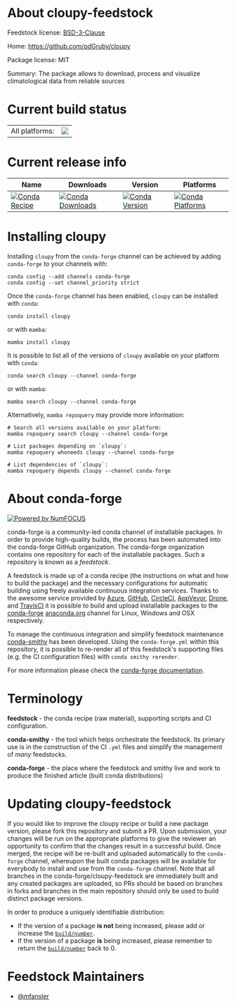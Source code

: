 About cloupy-feedstock
======================

Feedstock license: [BSD-3-Clause](https://github.com/conda-forge/cloupy-feedstock/blob/main/LICENSE.txt)

Home: https://github.com/pdGruby/cloupy

Package license: MIT

Summary: The package allows to download, process and visualize climatological data from reliable sources

Current build status
====================


<table><tr><td>All platforms:</td>
    <td>
      <a href="https://dev.azure.com/conda-forge/feedstock-builds/_build/latest?definitionId=20904&branchName=main">
        <img src="https://dev.azure.com/conda-forge/feedstock-builds/_apis/build/status/cloupy-feedstock?branchName=main">
      </a>
    </td>
  </tr>
</table>

Current release info
====================

| Name | Downloads | Version | Platforms |
| --- | --- | --- | --- |
| [![Conda Recipe](https://img.shields.io/badge/recipe-cloupy-green.svg)](https://anaconda.org/conda-forge/cloupy) | [![Conda Downloads](https://img.shields.io/conda/dn/conda-forge/cloupy.svg)](https://anaconda.org/conda-forge/cloupy) | [![Conda Version](https://img.shields.io/conda/vn/conda-forge/cloupy.svg)](https://anaconda.org/conda-forge/cloupy) | [![Conda Platforms](https://img.shields.io/conda/pn/conda-forge/cloupy.svg)](https://anaconda.org/conda-forge/cloupy) |

Installing cloupy
=================

Installing `cloupy` from the `conda-forge` channel can be achieved by adding `conda-forge` to your channels with:

```
conda config --add channels conda-forge
conda config --set channel_priority strict
```

Once the `conda-forge` channel has been enabled, `cloupy` can be installed with `conda`:

```
conda install cloupy
```

or with `mamba`:

```
mamba install cloupy
```

It is possible to list all of the versions of `cloupy` available on your platform with `conda`:

```
conda search cloupy --channel conda-forge
```

or with `mamba`:

```
mamba search cloupy --channel conda-forge
```

Alternatively, `mamba repoquery` may provide more information:

```
# Search all versions available on your platform:
mamba repoquery search cloupy --channel conda-forge

# List packages depending on `cloupy`:
mamba repoquery whoneeds cloupy --channel conda-forge

# List dependencies of `cloupy`:
mamba repoquery depends cloupy --channel conda-forge
```


About conda-forge
=================

[![Powered by
NumFOCUS](https://img.shields.io/badge/powered%20by-NumFOCUS-orange.svg?style=flat&colorA=E1523D&colorB=007D8A)](https://numfocus.org)

conda-forge is a community-led conda channel of installable packages.
In order to provide high-quality builds, the process has been automated into the
conda-forge GitHub organization. The conda-forge organization contains one repository
for each of the installable packages. Such a repository is known as a *feedstock*.

A feedstock is made up of a conda recipe (the instructions on what and how to build
the package) and the necessary configurations for automatic building using freely
available continuous integration services. Thanks to the awesome service provided by
[Azure](https://azure.microsoft.com/en-us/services/devops/), [GitHub](https://github.com/),
[CircleCI](https://circleci.com/), [AppVeyor](https://www.appveyor.com/),
[Drone](https://cloud.drone.io/welcome), and [TravisCI](https://travis-ci.com/)
it is possible to build and upload installable packages to the
[conda-forge](https://anaconda.org/conda-forge) [anaconda.org](https://anaconda.org/)
channel for Linux, Windows and OSX respectively.

To manage the continuous integration and simplify feedstock maintenance
[conda-smithy](https://github.com/conda-forge/conda-smithy) has been developed.
Using the ``conda-forge.yml`` within this repository, it is possible to re-render all of
this feedstock's supporting files (e.g. the CI configuration files) with ``conda smithy rerender``.

For more information please check the [conda-forge documentation](https://conda-forge.org/docs/).

Terminology
===========

**feedstock** - the conda recipe (raw material), supporting scripts and CI configuration.

**conda-smithy** - the tool which helps orchestrate the feedstock.
                   Its primary use is in the construction of the CI ``.yml`` files
                   and simplify the management of *many* feedstocks.

**conda-forge** - the place where the feedstock and smithy live and work to
                  produce the finished article (built conda distributions)


Updating cloupy-feedstock
=========================

If you would like to improve the cloupy recipe or build a new
package version, please fork this repository and submit a PR. Upon submission,
your changes will be run on the appropriate platforms to give the reviewer an
opportunity to confirm that the changes result in a successful build. Once
merged, the recipe will be re-built and uploaded automatically to the
`conda-forge` channel, whereupon the built conda packages will be available for
everybody to install and use from the `conda-forge` channel.
Note that all branches in the conda-forge/cloupy-feedstock are
immediately built and any created packages are uploaded, so PRs should be based
on branches in forks and branches in the main repository should only be used to
build distinct package versions.

In order to produce a uniquely identifiable distribution:
 * If the version of a package **is not** being increased, please add or increase
   the [``build/number``](https://docs.conda.io/projects/conda-build/en/latest/resources/define-metadata.html#build-number-and-string).
 * If the version of a package **is** being increased, please remember to return
   the [``build/number``](https://docs.conda.io/projects/conda-build/en/latest/resources/define-metadata.html#build-number-and-string)
   back to 0.

Feedstock Maintainers
=====================

* [@mfansler](https://github.com/mfansler/)

